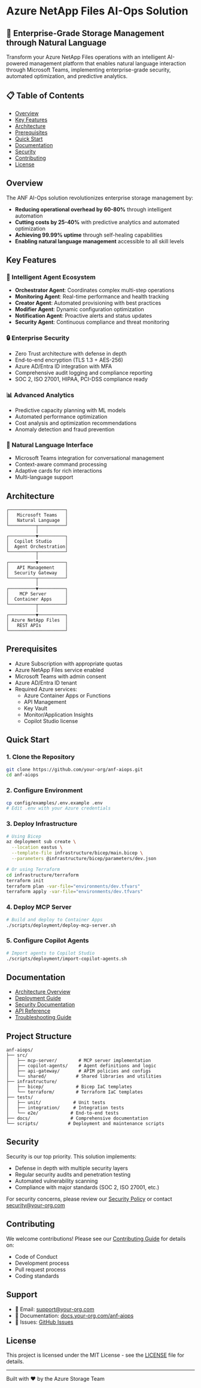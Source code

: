 # Azure NetApp Files AI-Ops Solution

## 🚀 Enterprise-Grade Storage Management through Natural Language

Transform your Azure NetApp Files operations with an intelligent AI-powered management platform that enables natural language interaction through Microsoft Teams, implementing enterprise-grade security, automated optimization, and predictive analytics.

## 📋 Table of Contents

- [Overview](#overview)
- [Key Features](#key-features)
- [Architecture](#architecture)
- [Prerequisites](#prerequisites)
- [Quick Start](#quick-start)
- [Documentation](#documentation)
- [Security](#security)
- [Contributing](#contributing)
- [License](#license)

## Overview

The ANF AI-Ops solution revolutionizes enterprise storage management by:
- **Reducing operational overhead by 60-80%** through intelligent automation
- **Cutting costs by 25-40%** with predictive analytics and automated optimization
- **Achieving 99.99% uptime** through self-healing capabilities
- **Enabling natural language management** accessible to all skill levels

## Key Features

### 🤖 Intelligent Agent Ecosystem
- **Orchestrator Agent**: Coordinates complex multi-step operations
- **Monitoring Agent**: Real-time performance and health tracking
- **Creator Agent**: Automated provisioning with best practices
- **Modifier Agent**: Dynamic configuration optimization
- **Notification Agent**: Proactive alerts and status updates
- **Security Agent**: Continuous compliance and threat monitoring

### 🔒 Enterprise Security
- Zero Trust architecture with defense in depth
- End-to-end encryption (TLS 1.3 + AES-256)
- Azure AD/Entra ID integration with MFA
- Comprehensive audit logging and compliance reporting
- SOC 2, ISO 27001, HIPAA, PCI-DSS compliance ready

### 📊 Advanced Analytics
- Predictive capacity planning with ML models
- Automated performance optimization
- Cost analysis and optimization recommendations
- Anomaly detection and fraud prevention

### 💬 Natural Language Interface
- Microsoft Teams integration for conversational management
- Context-aware command processing
- Adaptive cards for rich interactions
- Multi-language support

## Architecture

```
┌─────────────────────┐
│   Microsoft Teams   │
│   Natural Language  │
└──────────┬──────────┘
           │
┌──────────▼──────────┐
│  Copilot Studio     │
│  Agent Orchestration│
└──────────┬──────────┘
           │
┌──────────▼──────────┐
│   API Management    │
│  Security Gateway   │
└──────────┬──────────┘
           │
┌──────────▼──────────┐
│    MCP Server       │
│  Container Apps     │
└──────────┬──────────┘
           │
┌──────────▼──────────┐
│ Azure NetApp Files  │
│   REST APIs         │
└─────────────────────┘
```

## Prerequisites

- Azure Subscription with appropriate quotas
- Azure NetApp Files service enabled
- Microsoft Teams with admin consent
- Azure AD/Entra ID tenant
- Required Azure services:
  - Azure Container Apps or Functions
  - API Management
  - Key Vault
  - Monitor/Application Insights
  - Copilot Studio license

## Quick Start

### 1. Clone the Repository
```bash
git clone https://github.com/your-org/anf-aiops.git
cd anf-aiops
```

### 2. Configure Environment
```bash
cp config/examples/.env.example .env
# Edit .env with your Azure credentials
```

### 3. Deploy Infrastructure
```bash
# Using Bicep
az deployment sub create \
  --location eastus \
  --template-file infrastructure/bicep/main.bicep \
  --parameters @infrastructure/bicep/parameters/dev.json

# Or using Terraform
cd infrastructure/terraform
terraform init
terraform plan -var-file="environments/dev.tfvars"
terraform apply -var-file="environments/dev.tfvars"
```

### 4. Deploy MCP Server
```bash
# Build and deploy to Container Apps
./scripts/deployment/deploy-mcp-server.sh
```

### 5. Configure Copilot Agents
```bash
# Import agents to Copilot Studio
./scripts/deployment/import-copilot-agents.sh
```

## Documentation

- [Architecture Overview](docs/architecture/overview.md)
- [Deployment Guide](docs/deployment/complete-guide.md)
- [Security Documentation](docs/security/security-overview.md)
- [API Reference](docs/api/reference.md)
- [Troubleshooting Guide](docs/troubleshooting/common-issues.md)

## Project Structure

```
anf-aiops/
├── src/
│   ├── mcp-server/        # MCP server implementation
│   ├── copilot-agents/    # Agent definitions and logic
│   ├── api-gateway/       # APIM policies and configs
│   └── shared/           # Shared libraries and utilities
├── infrastructure/
│   ├── bicep/            # Bicep IaC templates
│   └── terraform/        # Terraform IaC templates
├── tests/
│   ├── unit/            # Unit tests
│   ├── integration/     # Integration tests
│   └── e2e/            # End-to-end tests
├── docs/               # Comprehensive documentation
└── scripts/           # Deployment and maintenance scripts
```

## Security

Security is our top priority. This solution implements:
- Defense in depth with multiple security layers
- Regular security audits and penetration testing
- Automated vulnerability scanning
- Compliance with major standards (SOC 2, ISO 27001, etc.)

For security concerns, please review our [Security Policy](SECURITY.md) or contact security@your-org.com

## Contributing

We welcome contributions! Please see our [Contributing Guide](CONTRIBUTING.md) for details on:
- Code of Conduct
- Development process
- Pull request process
- Coding standards

## Support

- 📧 Email: support@your-org.com
- 📖 Documentation: [docs.your-org.com/anf-aiops](https://docs.your-org.com/anf-aiops)
- 🐛 Issues: [GitHub Issues](https://github.com/your-org/anf-aiops/issues)

## License

This project is licensed under the MIT License - see the [LICENSE](LICENSE) file for details.

---

Built with ❤️ by the Azure Storage Team